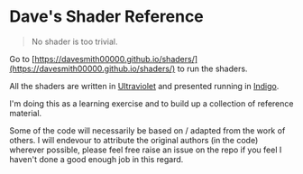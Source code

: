 # Dave's Shader Reference

> No shader is too trivial.

Go to [https://davesmith00000.github.io/shaders/](https://davesmith00000.github.io/shaders/) to run the shaders.

All the shaders are written in [Ultraviolet](https://github.com/PurpleKingdomGames/ultraviolet) and presented running in [Indigo](https://indigoengine.io/).

I'm doing this as a learning exercise and to build up a collection of reference material.

Some of the code will necessarily be based on / adapted from the work of others. I will endevour to attribute the original authors (in the code) wherever possible, please feel free raise an issue on the repo if you feel I haven't done a good enough job in this regard.
